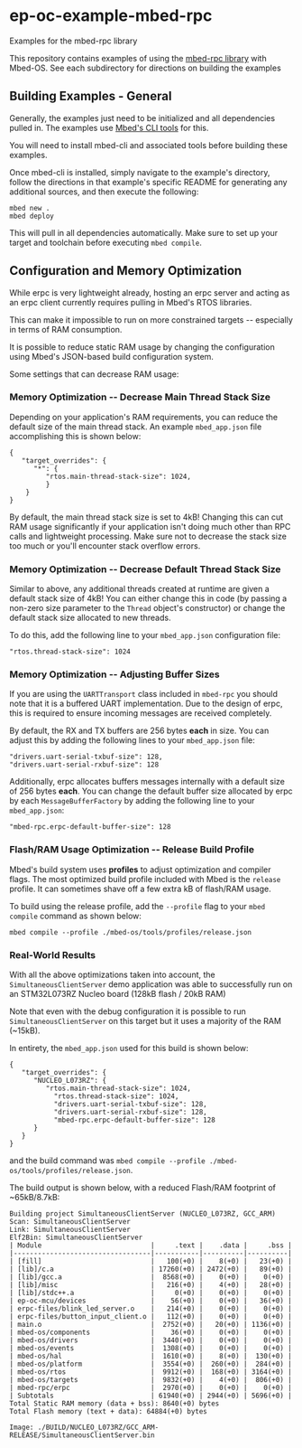 # ep-oc-example-mbed-rpc
Examples for the mbed-rpc library

This repository contains examples of using the [mbed-rpc library](https://github.com/EmbeddedPlanet/mbed-rpc) with Mbed-OS. See each subdirectory for directions on building the examples

## Building Examples - General
Generally, the examples just need to be initialized and all dependencies pulled in. The examples use [Mbed's CLI tools](https://github.com/ARMmbed/mbed-cli) for this.

You will need to install mbed-cli and associated tools before building these examples.

Once mbed-cli is installed, simply navigate to the example's directory, follow the directions in that example's specific README for generating any additional sources, and then execute the following:

```
mbed new .
mbed deploy
```

This will pull in all dependencies automatically. Make sure to set up your target and toolchain before executing `mbed compile`.

## Configuration and Memory Optimization

While erpc is very lightweight already, hosting an erpc server and acting as an erpc client currently requires pulling in Mbed's RTOS libraries.

This can make it impossible to run on more constrained targets -- especially in terms of RAM consumption.

It is possible to reduce static RAM usage by changing the configuration using Mbed's JSON-based build configuration system.

Some settings that can decrease RAM usage:

### Memory Optimization -- Decrease Main Thread Stack Size

Depending on your application's RAM requirements, you can reduce the default size of the main thread stack. An example `mbed_app.json` file accomplishing this is shown below:

```
{
   "target_overrides": {
      "*": {
         "rtos.main-thread-stack-size": 1024,
         }
    }
}
```

By default, the main thread stack size is set to 4kB! Changing this can cut RAM usage significantly if your application isn't doing much other than RPC calls and lightweight processing. Make sure not to decrease the stack size too much or you'll encounter stack overflow errors.

### Memory Optimization -- Decrease Default Thread Stack Size

Similar to above, any additional threads created at runtime are given a default stack size of 4kB! You can either change this in code (by passing a non-zero size parameter to the `Thread` object's constructor) or change the default stack size allocated to new threads.

To do this, add the following line to your `mbed_app.json` configuration file:

```	    
"rtos.thread-stack-size": 1024
```

### Memory Optimization -- Adjusting Buffer Sizes

If you are using the `UARTTransport` class included in `mbed-rpc` you should note that it is a buffered UART implementation. Due to the design of erpc, this is required to ensure incoming messages are received completely.

By default, the RX and TX buffers are 256 bytes **each** in size. You can adjust this by adding the following lines to your `mbed_app.json` file:

```
"drivers.uart-serial-txbuf-size": 128,
"drivers.uart-serial-rxbuf-size": 128
```

Additionally, erpc allocates buffers messages internally with a default size of 256 bytes **each**. You can change the default buffer size allocated by erpc by each `MessageBufferFactory` by adding the following line to your `mbed_app.json`:

```
"mbed-rpc.erpc-default-buffer-size": 128
```

### Flash/RAM Usage Optimization -- Release Build Profile

Mbed's build system uses **profiles** to adjust optimization and compiler flags. The most optimized build profile included with Mbed is the `release` profile. It can sometimes shave off a few extra kB of flash/RAM usage.

To build using the release profile, add the `--profile` flag to your `mbed compile` command as shown below:

```
mbed compile --profile ./mbed-os/tools/profiles/release.json
```

### Real-World Results

With all the above optimizations taken into account, the `SimultaneousClientServer` demo application was able to successfully run on an STM32L073RZ Nucleo board (128kB flash / 20kB RAM)

Note that even with the debug configuration it is possible to run `SimultaneousClientServer` on this target but it uses a majority of the RAM (~15kB).

In entirety, the `mbed_app.json` used for this build is shown below:

```
{
   "target_overrides": {
      "NUCLEO_L073RZ": {
         "rtos.main-thread-stack-size": 1024,
	       "rtos.thread-stack-size": 1024,
	       "drivers.uart-serial-txbuf-size": 128,
	       "drivers.uart-serial-rxbuf-size": 128,
	       "mbed-rpc.erpc-default-buffer-size": 128
      }
   }
}
```

and the build command was `mbed compile --profile ./mbed-os/tools/profiles/release.json`.

The build output is shown below, with a reduced Flash/RAM footprint of ~65kB/8.7kB:

```
Building project SimultaneousClientServer (NUCLEO_L073RZ, GCC_ARM)
Scan: SimultaneousClientServer
Link: SimultaneousClientServer
Elf2Bin: SimultaneousClientServer
| Module                           |     .text |    .data |     .bss |
|----------------------------------|-----------|----------|----------|
| [fill]                           |   100(+0) |    8(+0) |   23(+0) |
| [lib]/c.a                        | 17260(+0) | 2472(+0) |   89(+0) |
| [lib]/gcc.a                      |  8568(+0) |    0(+0) |    0(+0) |
| [lib]/misc                       |   216(+0) |    4(+0) |   28(+0) |
| [lib]/stdc++.a                   |     0(+0) |    0(+0) |    0(+0) |
| ep-oc-mcu/devices                |    56(+0) |    0(+0) |   36(+0) |
| erpc-files/blink_led_server.o    |   214(+0) |    0(+0) |    0(+0) |
| erpc-files/button_input_client.o |   112(+0) |    0(+0) |    0(+0) |
| main.o                           |  2752(+0) |   20(+0) | 1136(+0) |
| mbed-os/components               |    36(+0) |    0(+0) |    0(+0) |
| mbed-os/drivers                  |  3440(+0) |    0(+0) |    0(+0) |
| mbed-os/events                   |  1308(+0) |    0(+0) |    0(+0) |
| mbed-os/hal                      |  1610(+0) |    8(+0) |  130(+0) |
| mbed-os/platform                 |  3554(+0) |  260(+0) |  284(+0) |
| mbed-os/rtos                     |  9912(+0) |  168(+0) | 3164(+0) |
| mbed-os/targets                  |  9832(+0) |    4(+0) |  806(+0) |
| mbed-rpc/erpc                    |  2970(+0) |    0(+0) |    0(+0) |
| Subtotals                        | 61940(+0) | 2944(+0) | 5696(+0) |
Total Static RAM memory (data + bss): 8640(+0) bytes
Total Flash memory (text + data): 64884(+0) bytes

Image: ./BUILD/NUCLEO_L073RZ/GCC_ARM-RELEASE/SimultaneousClientServer.bin
```
